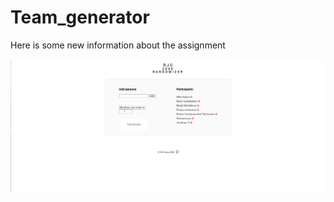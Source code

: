 # Team_generator

Here is some new information about the assignment

![Alt text](/assets/1.png "Use case 1")
